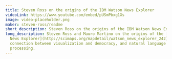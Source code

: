 ```yaml
---
title: Steven Ross on the origins of the IBM Watson News Explorer
videoLink: https://www.youtube.com/embed/pUSmPbxg1Xs
image: video-placeholder.png
maker: steven-ross/readme
short_description: Steven Ross on the origins of the IBM Watson News Explorer
long_description: Steven Ross and Mauro Martino on the origins of the [Watson
  News Explorer](http://scimaps.org/mapdetail/watson_news_explorer_242), the
  connection between visualization and democracy, and natural language
  processing.
---
```

